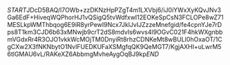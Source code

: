 $START$JDcD5BAQ/l7OWb+zzDKNzHpPZgT4m1LXVbj6/iJ0iYWxXyKQvJNv3Ga6EdF+HiveqWQPhorHJ1vQSigQ5tvWdfxwI12EOKeSpCsN3FCLOPe8wZ71MESLkpWMThbqog6E9iR8yrPewI9Ncx7JklJvIJZzzeMnefgid/fe4cpnYJe7rDps8T1km3CJD6b63xMNwjb9crT2dS8mdvIs6wvs4l9OGvC021F4hkWXgnbbmVGdxRr4R3OJO1vkkWcMOjTM0DnyiRt8rhzCDNKeMt8wBULI0hOxaOT/1CgCXw2X3fNKNbytO1NvIFUEDKUFaXSMgfqQK9QeMGT7/KgjAXHI+uLwrM56tlGMAU6vL/RAKeXZ6AbbmgMvheAygOqBJ9kp$END$